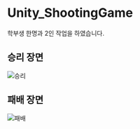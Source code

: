 # Unity_ShootingGame
학부생 한명과 2인 작업을 하였습니다.

## 승리 장면
![승리](https://user-images.githubusercontent.com/52282493/106029265-429eb380-6110-11eb-8719-cd0f9174f855.gif)

## 패배 장면
![패배](https://user-images.githubusercontent.com/52282493/106029251-3dd9ff80-6110-11eb-9794-58a8b38fde43.gif)
